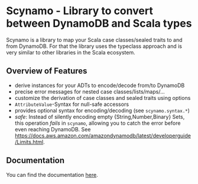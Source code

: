 # Scynamo - Library to convert between DynamoDB and Scala types

Scynamo is a library to map your Scala case classes/sealed traits to
and from DynamoDB.  For that the library uses the typeclass approach
and is very similar to other libraries in the Scala ecosystem.

## Overview of Features

- derive instances for your ADTs to encode/decode from/to DynamoDB
- precise error messages for nested case classes/lists/maps/...
- customize the derivation of case classes and sealed traits using options
- `AttributeValue`-Syntax for null-safe accessors
- provides optional syntax for encoding/decoding (see `scynamo.syntax.*`)
- *safe*: Instead of silently encoding empty {String,Number,Binary} Sets, this operation *fails* in `scynamo`,
  allowing you to catch the error before even reaching DynamoDB.  See
  https://docs.aws.amazon.com/amazondynamodb/latest/developerguide/Limits.html.

## Documentation

You can find the documentation [here](./docs/README.md).
